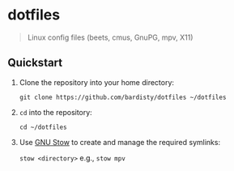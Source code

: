 # dotfiles

> Linux config files (beets, cmus, GnuPG, mpv, X11)

## Quickstart

1. Clone the repository into your home directory:

   `git clone https://github.com/bardisty/dotfiles ~/dotfiles`

2. `cd` into the repository:

   `cd ~/dotfiles`

3. Use [GNU Stow](https://www.gnu.org/software/stow/) to create and manage
   the required symlinks:

   `stow <directory>` e.g., `stow mpv`
